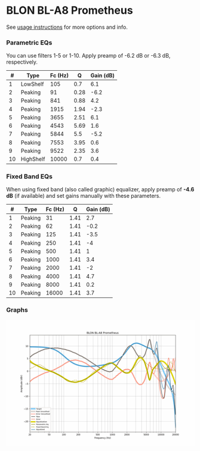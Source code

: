 # BLON BL-A8 Prometheus
See [usage instructions](https://github.com/jaakkopasanen/AutoEq#usage) for more options and info.

### Parametric EQs
You can use filters 1-5 or 1-10. Apply preamp of -6.2 dB or -6.3 dB, respectively.

|   # | Type      |   Fc (Hz) |    Q |   Gain (dB) |
|-----|-----------|-----------|------|-------------|
|   1 | LowShelf  |       105 | 0.7  |         6.1 |
|   2 | Peaking   |        91 | 0.28 |        -6.2 |
|   3 | Peaking   |       841 | 0.88 |         4.2 |
|   4 | Peaking   |      1915 | 1.94 |        -2.3 |
|   5 | Peaking   |      3655 | 2.51 |         6.1 |
|   6 | Peaking   |      4543 | 5.69 |         1.6 |
|   7 | Peaking   |      5844 | 5.5  |        -5.2 |
|   8 | Peaking   |      7553 | 3.95 |         0.6 |
|   9 | Peaking   |      9522 | 2.35 |         3.6 |
|  10 | HighShelf |     10000 | 0.7  |         0.4 |

### Fixed Band EQs
When using fixed band (also called graphic) equalizer, apply preamp of **-4.6 dB** (if available) and set gains manually with these parameters.

|   # | Type    |   Fc (Hz) |    Q |   Gain (dB) |
|-----|---------|-----------|------|-------------|
|   1 | Peaking |        31 | 1.41 |         2.7 |
|   2 | Peaking |        62 | 1.41 |        -0.2 |
|   3 | Peaking |       125 | 1.41 |        -3.5 |
|   4 | Peaking |       250 | 1.41 |        -4   |
|   5 | Peaking |       500 | 1.41 |         1   |
|   6 | Peaking |      1000 | 1.41 |         3.4 |
|   7 | Peaking |      2000 | 1.41 |        -2   |
|   8 | Peaking |      4000 | 1.41 |         4.7 |
|   9 | Peaking |      8000 | 1.41 |         0.2 |
|  10 | Peaking |     16000 | 1.41 |         3.7 |

### Graphs
![](./BLON%20BL-A8%20Prometheus.png)
